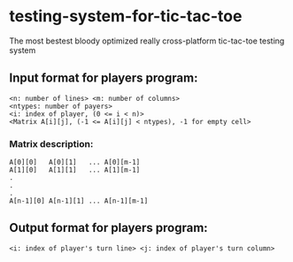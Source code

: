 # testing-system-for-tic-tac-toe
The most bestest bloody optimized really cross-platform tic-tac-toe testing system

## Input format for players program:
	<n: number of lines> <m: number of columns>
	<ntypes: number of payers>
	<i: index of player, (0 <= i < n)>
	<Matrix A[i][j], (-1 <= A[i][j] < ntypes), -1 for empty cell>
### Matrix description:
	A[0][0]   A[0][1]   ... A[0][m-1]
	A[1][0]   A[1][1]   ... A[1][m-1]
	.
	.
	.
	A[n-1][0] A[n-1][1] ... A[n-1][m-1]
## Output format for players program:
	<i: index of player's turn line> <j: index of player's turn column>

